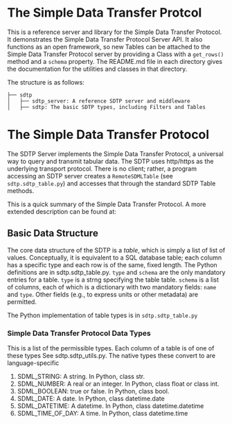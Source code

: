 #  The Simple Data Transfer Protcol

This is a reference server and library  for the Simple Data Transfer Protocol.  It demonstrates the Simple Data Transfer Protocol Server API.  It also functions as an open framework, so new Tables can be attached to the Simple Data Transfer Protocol server by providing a Class with a `get_rows()` method and a `schema` property.
The README.md file in each directory gives the documentation for the utilities and classes in that directory.  

The structure is as follows:
```
├── sdtp
│   ├── sdtp_server: A reference SDTP server and middleware
│   ├── sdtp: The basic SDTP types, including Filters and Tables
```
  
# The Simple Data Transfer Protocol

The SDTP Server implements the Simple Data Transfer Protocol, a universal way to query and transmit tabular data.  The SDTP uses http/https as the underlying transport protocol.  There is no client; rather, a program accessing an SDTP server creates a `RemoteSDMLTable` (see `sdtp.sdtp_table.py`) and accesses that through the standard SDTP Table methods.

This is a quick summary of the Simple Data Transfer Protocol.  A more extended description can be found at:


## Basic Data Structure
The core data structure of the SDTP is a _table_, which is simply a list of list of values. Conceptually, it is equivalent to a SQL database table; each column has a specific type and each row is of the same, fixed length.  The Python definitions are in sdtp.sdtp_table.py.  `type` and `schema` are  the only mandatory entries for a table.  `type` is a strng specifying the table table.  `schema` is a list of columns, each of which is a dictionary with two mandatory fields: `name` and `type`.  Other fields (e.g., to express units or other metadata) are permitted.

The Python implementation of table types is in  `sdtp.sdtp_table.py`

### Simple Data Transfer Protocol Data Types
This is a list of the permissible types.  Each column of a table is of one of these types
See sdtp.sdtp_utils.py.  The native types these convert to are language-specific
1. SDML_STRING: A string.  In Python, class str.
2. SDML_NUMBER: A real or an integer.  In Python, class float or class int.
3. SDML_BOOLEAN: true or false. In Python, class bool.
4. SDML_DATE: A date.  In Python, class datetime.date
5. SDML_DATETIME: A datetime.  In Python, class datetime.datetime
6. SDML_TIME_OF_DAY: A time.  In Python, class datetime.time

